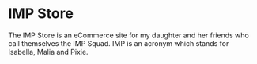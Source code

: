 # IMP Store
The IMP Store is an eCommerce site for my daughter and her friends who call themselves the IMP Squad. IMP is an acronym which stands for Isabella, Malia and Pixie.

